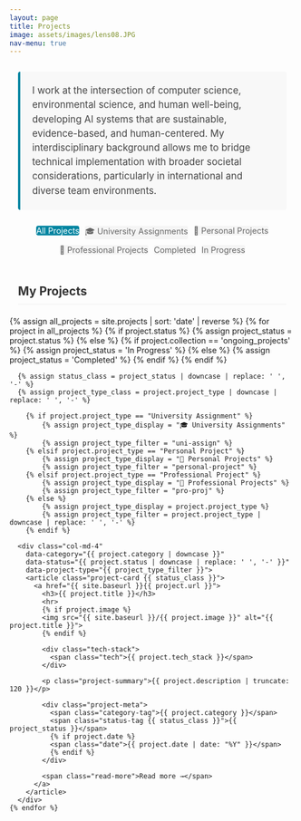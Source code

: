```yaml
---
layout: page
title: Projects
image: assets/images/lens08.JPG
nav-menu: true
---
```


<div class="container">
  <!-- Bio section -->
  <div class="bio-section">
    <p class="highlight-text">I work at the intersection of computer science, environmental science, and human well-being, developing AI systems that are sustainable, evidence-based, and human-centered. My interdisciplinary background allows me to bridge technical implementation with broader societal considerations, particularly in international and diverse team environments.</p>
  </div>

  <!-- Project filters -->
  <div class="filters">
    <ul class="actions">
      <li><a href="#" class="button small active" data-filter="all">All Projects</a></li>
      <li><a href="#" class="button small" data-filter="uni-assign">🎓 University Assignments</a></li>
      <li><a href="#" class="button small" data-filter="personal-project">🚀 Personal Projects</a></li>
      <li><a href="#" class="button small" data-filter="pro-proj">💼 Professional Projects</a></li>
      <li><a href="#" class="button small" data-filter="completed">Completed</a></li>
      <li><a href="#" class="button small" data-filter="in-progress">In Progress</a></li>
    </ul>
  </div>

  <!-- All Projects in one section -->
  <h2 class="section-title">My Projects</h2>
  <div class="row">
    {% assign all_projects = site.projects | sort: 'date' | reverse %}
    {% for project in all_projects %}
      {% if project.status %}
        {% assign project_status = project.status %}
      {% else %}
        {% if project.collection == 'ongoing_projects' %}
          {% assign project_status = 'In Progress' %}
        {% else %}
          {% assign project_status = 'Completed' %}
        {% endif %}
      {% endif %}

      {% assign status_class = project_status | downcase | replace: ' ', '-' %}
      {% assign project_type_class = project.project_type | downcase | replace: ' ', '-' %}
  
        {% if project.project_type == "University Assignment" %}
            {% assign project_type_display = "🎓 University Assignments" %}
            {% assign project_type_filter = "uni-assign" %}
        {% elsif project.project_type == "Personal Project" %}
            {% assign project_type_display = "🚀 Personal Projects" %}
            {% assign project_type_filter = "personal-project" %}
        {% elsif project.project_type == "Professional Project" %}
            {% assign project_type_display = "💼 Professional Projects" %}
            {% assign project_type_filter = "pro-proj" %}
        {% else %}
            {% assign project_type_display = project.project_type %}
            {% assign project_type_filter = project.project_type | downcase | replace: ' ', '-' %}
        {% endif %}
    
      <div class="col-md-4" 
        data-category="{{ project.category | downcase }}" 
        data-status="{{ project.status | downcase | replace: ' ', '-' }}"
        data-project-type="{{ project_type_filter }}">
        <article class="project-card {{ status_class }}">
          <a href="{{ site.baseurl }}{{ project.url }}">
            <h3>{{ project.title }}</h3>
            <hr>
            {% if project.image %}
            <img src="{{ site.baseurl }}/{{ project.image }}" alt="{{ project.title }}">
            {% endif %}
            
            <div class="tech-stack">
              <span class="tech">{{ project.tech_stack }}</span>
            </div>
            
            <p class="project-summary">{{ project.description | truncate: 120 }}</p>
            
            <div class="project-meta">
              <span class="category-tag">{{ project.category }}</span>
              <span class="status-tag {{ status_class }}">{{ project_status }}</span>
              {% if project.date %}
              <span class="date">{{ project.date | date: "%Y" }}</span>
              {% endif %}
            </div>
            
            <span class="read-more">Read more →</span>
          </a>
        </article>
      </div>
    {% endfor %}
  </div>
</div>

<style>
  .container {
    max-width: 1200px;
    margin: 0 auto;
    padding: 0 15px;
  }
  
  .bio-section {
    margin: 2em 0;
    padding: 1.5em;
    background-color: #f8f8f8;
    border-left: 4px solid #0085a1;
    border-radius: 4px;
  }
  
  .highlight-text {
    font-size: 1.2em;
    line-height: 1.5;
    margin: 0;
    color: #444;
  }
  
  .section-title {
    margin: 2em 0 1em;
    padding-bottom: 0.5em;
    border-bottom: 1px solid #eee;
    color: #333;
  }
  
  .row {
    display: flex;
    flex-wrap: wrap;
    margin: 0 -15px;
  }
  
  .col-md-4 {
    flex: 0 0 calc(33.333% - 30px);
    max-width: calc(33.333% - 30px);
    margin: 0 15px 30px;
  }
  
  .project-card {
    background-color: white;
    border-radius: 5px;
    overflow: hidden;
    box-shadow: 0 3px 10px rgba(0,0,0,0.1);
    transition: transform 0.3s ease, box-shadow 0.3s ease;
    height: 100%;
    display: flex;
    flex-direction: column;
  }
  
  .project-card:hover {
    transform: translateY(-5px);
    box-shadow: 0 5px 15px rgba(0,0,0,0.15);
  }
  
  .project-card.ongoing {
    border-top: 4px solid #0085a1;
  }
  
  .project-card a {
    display: flex;
    flex-direction: column;
    padding: 25px;
    text-decoration: none;
    color: inherit;
    height: 100%;
  }
  
  .project-card h3 {
    color: #333;
    font-size: 1.4rem;
    margin-top: 0;
    margin-bottom: 15px;
  }
  
  .project-card hr {
    width: 100%;
    border: none;
    height: 1px;
    background-color: #eee;
    margin: 0 0 20px;
  }
  
  .project-card img {
    width: 100%;
    height: 180px;
    object-fit: contain;
    border-radius: 4px;
    margin-bottom: 15px;
  }
  
  .tech-stack {
    margin-bottom: 15px;
  }
  
  .tech {
    font-style: italic;
    color: #666;
    font-size: 0.9rem;
  }
  
  .project-summary {
    flex-grow: 1;
    margin-bottom: 20px;
    color: #555;
    line-height: 1.5;
  }
  
  .project-meta {
    display: flex;
    justify-content: space-between;
    align-items: center;
    margin-bottom: 15px;
  }
  
  .category-tag {
    background-color: #f0f0f0;
    padding: 4px 8px;
    border-radius: 4px;
    font-size: 0.8rem;
    color: #555;
  }
  
  .status-tag {
    background-color: #0085a1;
    padding: 4px 8px;
    border-radius: 4px;
    font-size: 0.8rem;
    color: white;
  }
  
  .date {
    color: #999;
    font-size: 0.9rem;
  }
  
  .read-more {
    color: #0085a1;
    font-weight: 500;
    align-self: flex-end;
  }
  
  /* Filter styles */
  .filters {
    margin: 2em 0;
  }
  
  .filters .actions {
    justify-content: center;
    display: flex;
    list-style: none;
    padding: 0;
    flex-wrap: wrap;
  }
  
  .filters .button {
    margin: 0 5px 10px;
    background-color: #f5f5f5;
    color: #666;
    border-radius: 4px;
    font-size: 0.9rem;
    cursor: pointer;
    transition: all 0.3s ease;
    text-decoration: none;
    display: inline-block;
  }
  
  .filters .button:hover {
    background-color: #e0e0e0;
  }
  
  .filters .button.active {
    background-color: #0085a1;
    color: white;
  }
  
  /* Collaboration section */
  .collaboration-section {
    margin: 3em 0;
    padding: 2em;
    background-color: #f9f9f9;
    border-radius: 8px;
    text-align: center;
  }
  
  .collab-content {
    max-width: 800px;
    margin: 0 auto;
  }
  
  .collab-content p {
    margin-bottom: 1.5em;
  }
  
  .button.special {
    background-color: #0085a1;
    color: white;
    border-radius: 4px;
    text-decoration: none;
    font-weight: 500;
    display: inline-block;
    transition: background-color 0.3s ease;
  }
  
  .button.special:hover {
    background-color: #006d83;
  }
  
  @media (max-width: 992px) {
    .col-md-4 {
      flex: 0 0 calc(50% - 30px);
      max-width: calc(50% - 30px);
    }
  }
  
  @media (max-width: 576px) {
    .col-md-4 {
      flex: 0 0 calc(100% - 30px);
      max-width: calc(100% - 30px);
    }
    
    .filters .actions {
      justify-content: flex-start;
    }
  }

    .project-type-tag {
    padding: 4px 8px;
    border-radius: 4px;
    font-size: 0.8rem;
    color: white;
    margin-right: 5px;
    }

    .project-type-tag.uni-assign {
    background-color: #9c27b0; /* Purple for university */
    }

    .project-type-tag.personal-project {
    background-color: #ff9800; /* Orange for personal */
    }

    .project-type-tag.pro-proj {
    background-color: #2196f3; /* Blue for professional */
    }
</style>

<!-- Filtering script -->
<script>
document.addEventListener('DOMContentLoaded', function() {
  const filterButtons = document.querySelectorAll('.filters a');
  const allProjectsButton = document.querySelector('.filters a[data-filter="all"]');
  
  // Keep track of active filters
  let activeFilters = {
    category: 'all',
    status: null,
    projectType: null
  };
  
  filterButtons.forEach(button => {
    button.addEventListener('click', function(e) {
      e.preventDefault();
      
      // Get the filter value
      const filter = this.getAttribute('data-filter');
      
      // First, remove active class from ALL buttons
      filterButtons.forEach(btn => {
        btn.classList.remove('active');
      });
      
      // Add active class to the clicked button
      this.classList.add('active');
      
      // Update active filters based on what was clicked
      if (filter === 'all') {
        // Reset all filters
        activeFilters = { 
          category: 'all', 
          status: null, 
          projectType: null 
        };
      } else if (filter === 'completed' || filter === 'in-progress') {
        // Update status filter
        activeFilters.status = filter;
        activeFilters.category = 'all'; // Keep showing all categories
        
        // If we have a project type filter active, highlight that button too
        if (activeFilters.projectType) {
          document.querySelector(`.filters a[data-filter="${activeFilters.projectType}"]`).classList.add('active');
        }
      } else if (filter === 'uni-assign' || filter === 'personal-project' || filter === 'pro-proj') {
        // Update project type filter
        activeFilters.projectType = filter;
        activeFilters.category = 'all'; // Keep showing all categories
        
        // If we have a status filter active, highlight that button too
        if (activeFilters.status) {
          document.querySelector(`.filters a[data-filter="${activeFilters.status}"]`).classList.add('active');
        }
      } else {
        // Update category filter
        activeFilters.category = filter;
        
        // Keep other filters active if they exist
        if (activeFilters.status) {
          document.querySelector(`.filters a[data-filter="${activeFilters.status}"]`).classList.add('active');
        }
        if (activeFilters.projectType) {
          document.querySelector(`.filters a[data-filter="${activeFilters.projectType}"]`).classList.add('active');
        }
      }
      
      // Only keep "All Projects" active if no other filters are selected
      if (filter !== 'all' && !activeFilters.status && !activeFilters.projectType && activeFilters.category === 'all') {
        allProjectsButton.classList.add('active');
      }
      
      // Apply the filters
      applyFilters();
    });
  });
  
  function applyFilters() {
    const projects = document.querySelectorAll('.col-md-4');
    
    projects.forEach(project => {
      const category = project.getAttribute('data-category');
      const status = project.getAttribute('data-status');
      const projectType = project.getAttribute('data-project-type');
      
      // Check if this project matches all active filters
      const matchesCategory = activeFilters.category === 'all' || category.includes(activeFilters.category);
      const matchesStatus = activeFilters.status === null || status === activeFilters.status;
      const matchesProjectType = activeFilters.projectType === null || projectType === activeFilters.projectType;
      
      if (matchesCategory && matchesStatus && matchesProjectType) {
        project.style.display = 'block';
      } else {
        project.style.display = 'none';
      }
    });
  }
});
</script>
